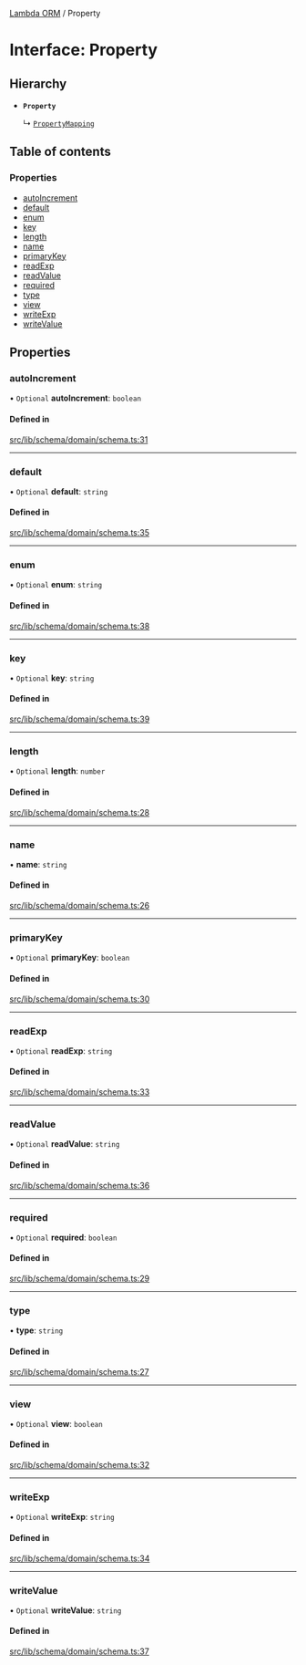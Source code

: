 [Lambda ORM](../README.md) / Property

# Interface: Property

## Hierarchy

- **`Property`**

  ↳ [`PropertyMapping`](PropertyMapping.md)

## Table of contents

### Properties

- [autoIncrement](Property.md#autoincrement)
- [default](Property.md#default)
- [enum](Property.md#enum)
- [key](Property.md#key)
- [length](Property.md#length)
- [name](Property.md#name)
- [primaryKey](Property.md#primarykey)
- [readExp](Property.md#readexp)
- [readValue](Property.md#readvalue)
- [required](Property.md#required)
- [type](Property.md#type)
- [view](Property.md#view)
- [writeExp](Property.md#writeexp)
- [writeValue](Property.md#writevalue)

## Properties

### autoIncrement

• `Optional` **autoIncrement**: `boolean`

#### Defined in

[src/lib/schema/domain/schema.ts:31](https://github.com/lambda-orm/lambdaorm-base/blob/76260f9/src/lib/schema/domain/schema.ts#L31)

___

### default

• `Optional` **default**: `string`

#### Defined in

[src/lib/schema/domain/schema.ts:35](https://github.com/lambda-orm/lambdaorm-base/blob/76260f9/src/lib/schema/domain/schema.ts#L35)

___

### enum

• `Optional` **enum**: `string`

#### Defined in

[src/lib/schema/domain/schema.ts:38](https://github.com/lambda-orm/lambdaorm-base/blob/76260f9/src/lib/schema/domain/schema.ts#L38)

___

### key

• `Optional` **key**: `string`

#### Defined in

[src/lib/schema/domain/schema.ts:39](https://github.com/lambda-orm/lambdaorm-base/blob/76260f9/src/lib/schema/domain/schema.ts#L39)

___

### length

• `Optional` **length**: `number`

#### Defined in

[src/lib/schema/domain/schema.ts:28](https://github.com/lambda-orm/lambdaorm-base/blob/76260f9/src/lib/schema/domain/schema.ts#L28)

___

### name

• **name**: `string`

#### Defined in

[src/lib/schema/domain/schema.ts:26](https://github.com/lambda-orm/lambdaorm-base/blob/76260f9/src/lib/schema/domain/schema.ts#L26)

___

### primaryKey

• `Optional` **primaryKey**: `boolean`

#### Defined in

[src/lib/schema/domain/schema.ts:30](https://github.com/lambda-orm/lambdaorm-base/blob/76260f9/src/lib/schema/domain/schema.ts#L30)

___

### readExp

• `Optional` **readExp**: `string`

#### Defined in

[src/lib/schema/domain/schema.ts:33](https://github.com/lambda-orm/lambdaorm-base/blob/76260f9/src/lib/schema/domain/schema.ts#L33)

___

### readValue

• `Optional` **readValue**: `string`

#### Defined in

[src/lib/schema/domain/schema.ts:36](https://github.com/lambda-orm/lambdaorm-base/blob/76260f9/src/lib/schema/domain/schema.ts#L36)

___

### required

• `Optional` **required**: `boolean`

#### Defined in

[src/lib/schema/domain/schema.ts:29](https://github.com/lambda-orm/lambdaorm-base/blob/76260f9/src/lib/schema/domain/schema.ts#L29)

___

### type

• **type**: `string`

#### Defined in

[src/lib/schema/domain/schema.ts:27](https://github.com/lambda-orm/lambdaorm-base/blob/76260f9/src/lib/schema/domain/schema.ts#L27)

___

### view

• `Optional` **view**: `boolean`

#### Defined in

[src/lib/schema/domain/schema.ts:32](https://github.com/lambda-orm/lambdaorm-base/blob/76260f9/src/lib/schema/domain/schema.ts#L32)

___

### writeExp

• `Optional` **writeExp**: `string`

#### Defined in

[src/lib/schema/domain/schema.ts:34](https://github.com/lambda-orm/lambdaorm-base/blob/76260f9/src/lib/schema/domain/schema.ts#L34)

___

### writeValue

• `Optional` **writeValue**: `string`

#### Defined in

[src/lib/schema/domain/schema.ts:37](https://github.com/lambda-orm/lambdaorm-base/blob/76260f9/src/lib/schema/domain/schema.ts#L37)
